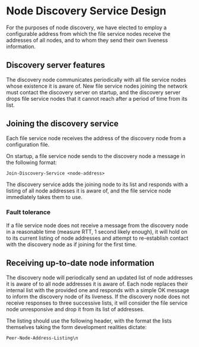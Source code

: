# Node Discovery Service Design
For the purposes of node discovery, we have elected to employ a configurable
address from which the file service nodes receive the addresses of all nodes,
and to whom they send their own liveness information.

## Discovery server features
The discovery node communicates periodically with all file service nodes whose
existence it is aware of. New file service nodes joining the network must
contact the discovery server on startup, and the discovery server drops file
service nodes that it cannot reach after a period of time from its list.

## Joining the discovery service
Each file service node receives the address of the discovery node from a
configuration file.

On startup, a file service node sends to the discovery node a message in the
following format:
```
Join-Discovery-Service <node-address>
```
The discovery service adds the joining node to its list and responds with a
listing of all node addresses it is aware of, and the file service node
immediately takes them to use.

### Fault tolerance
If a file service node does not receive a message from the discovery node in a
reasonable time (measure RTT, 1 second likely enough), it will hold on to its
current listing of node addresses and attempt to re-establish contact with the
discovery node as if joining for the first time.

## Receiving up-to-date node information
The discovery node will periodically send an updated list of node addresses it
is aware of to all node addresses it is aware of. Each node replaces their
internal list with the provided one and responds with a simple OK message to
inform the discovery node of its liveness. If the discovery node does not
receive responses to three successive lists, it will consider the file service
node unresponsive and drop it from its list of addresses.

The listing should use the following header, with the format the lists
themselves taking the form development realities dictate:
```
Peer-Node-Address-Listing\n
```
